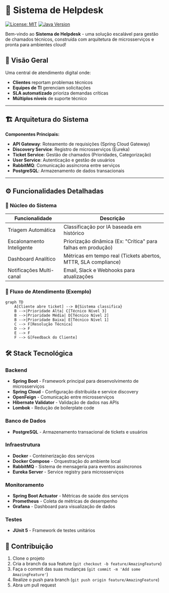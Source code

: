 # 🔧 Sistema de Helpdesk 

[![License: MIT](https://img.shields.io/badge/License-MIT-yellow.svg)](https://opensource.org/licenses/MIT)
[![Java Version](https://img.shields.io/badge/Java-21%2B-blue)](https://openjdk.java.net/)

Bem-vindo ao **Sistema de Helpdesk** - uma solução escalável para gestão de chamados técnicos, construída com arquitetura de microsserviços e pronta para ambientes cloud!

## 🚀 Visão Geral
Uma central de atendimento digital onde:
- **Clientes** reportam problemas técnicos
- **Equipes de TI** gerenciam solicitações
- **SLA automatizado** prioriza demandas críticas
- **Múltiplos níveis** de suporte técnico

---

## 🏗️ Arquitetura do Sistema

**Componentes Principais:**
- **API Gateway**: Roteamento de requisições (Spring Cloud Gateway)
- **Discovery Service**: Registro de microsserviços (Eureka)
- **Ticket Service**: Gestão de chamados (Prioridades, Categorização)
- **User Service**: Autenticação e gestão de usuários
- **RabbitMQ**: Comunicação assíncrona entre serviços
- **PostgreSQL**: Armazenamento de dados transacionais

---

## ⚙️ Funcionalidades Detalhadas

### 🎯 Núcleo do Sistema
| Funcionalidade          | Descrição                                                                 |
|-------------------------|---------------------------------------------------------------------------|
| Triagem Automática      | Classificação por IA baseada em histórico                                 |
| Escalonamento Inteligente | Priorização dinâmica (Ex: "Crítica" para falhas em produção)             |
| Dashboard Analítico      | Métricas em tempo real (Tickets abertos, MTTR, SLA compliance)           |
| Notificações Multi-canal | Email, Slack e Webhooks para atualizações                                |

### 🔄 Fluxo de Atendimento (Exemplo)
```mermaid
graph TD
    A[Cliente abre ticket] --> B{Sistema classifica}
    B -->|Prioridade Alta| C[Técnico Nível 3]
    B -->|Prioridade Média| D[Técnico Nível 2]
    B -->|Prioridade Baixa| E[Técnico Nível 1]
    C --> F[Resolução Técnica]
    D --> F
    E --> F
    F --> G[Feedback do Cliente]
```

## 🛠️ Stack Tecnológica

### **Backend**
- **Spring Boot** - Framework principal para desenvolvimento de microsserviços
- **Spring Cloud** - Configuração distribuída e service discovery
- **OpenFeign** - Comunicação entre microsserviços
- **Hibernate Validator** - Validação de dados nas APIs
- **Lombok** - Redução de boilerplate code

### **Banco de Dados**
- **PostgreSQL** - Armazenamento transacional de tickets e usuários

### **Infraestrutura**
- **Docker** - Conteinerização dos serviços
- **Docker Compose** - Orquestração do ambiente local
- **RabbitMQ** - Sistema de mensageria para eventos assíncronos
- **Eureka Server** - Service registry para microsserviços

### **Monitoramento**
- **Spring Boot Actuator** - Métricas de saúde dos serviços
- **Prometheus** - Coleta de métricas de desempenho
- **Grafana** - Dashboard para visualização de dados

### **Testes**
- **JUnit 5** - Framework de testes unitários

## 🤝 Contribuição

1. Clone o projeto
2. Cria a branch da sua feature (`git checkout -b feature/AmazingFeature`)
3. Faça o commit das suas mudanças (`git commit -m 'Add some AmazingFeature'`)
4. Realize o push para branch (`git push origin feature/AmazingFeature`)
5. Abra um pull request
